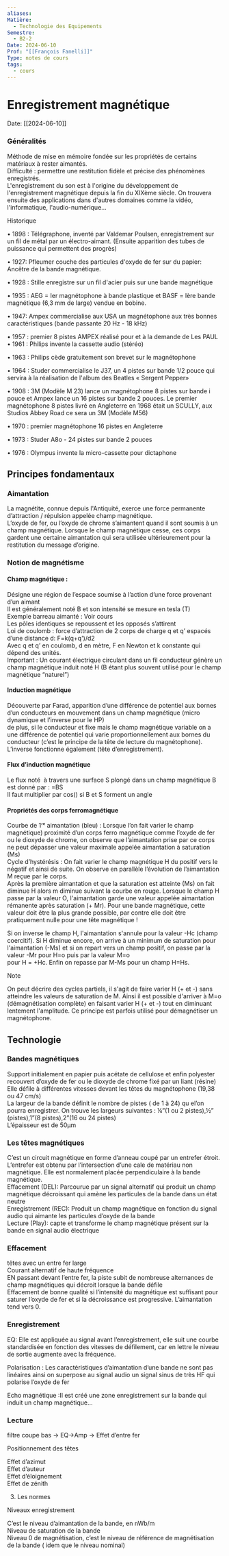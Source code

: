 ```yaml
---
aliases: 
Matière:
  - Technologie des Equipements
Semestre:
  - B2-2
Date: 2024-06-10
Prof: "[[François Fanelli]]"
Type: notes de cours
tags:
  - cours
---
```

# Enregistrement magnétique  
Date: [[2024-06-10]] 
  
### Généralités  
  
Méthode de mise en mémoire fondée sur les propriétés de certains matériaux à rester aimantés.  
Difficulté : permettre une restitution fidèle et précise des phénomènes enregistrés.  
L'enregistrement du son est à l'origine du développement de l'enregistrement magnétique depuis la fin du XIXème siècle. On trouvera ensuite des applications dans d'autres domaines comme la vidéo, l'informatique, l'audio-numérique…  
  
Historique  
  
• 1898 : Télégraphone, inventé par Valdemar Poulsen, enregistrement sur un fil de métal par un électro-aimant. (Ensuite apparition des tubes de puissance qui permettent des progrès)  
  
• 1927: Pfleumer couche des particules d'oxyde de fer sur du papier: Ancêtre de la bande magnétique.  
  
• 1928 : Stille enregistre sur un fil d'acier puis sur une bande magnétique  
  
• 1935 : AEG = Ier magnétophone à bande plastique et BASF = lère bande magnétique (6,3 mm de large) vendue en bobine.  
  
• 1947: Ampex commercialise aux USA un magnétophone aux très bonnes caractéristiques (bande passante 20 Hz - 18 kHz)  
  
• 1957 : premier 8 pistes AMPEX réalisé pour et à la demande de Les PAUL  
• 1961 : Philips invente la cassette audio (stéréo)  
  
• 1963 : Philips cède gratuitement son brevet sur le magnétophone  
  
• 1964 : Studer commercialise le J37, un 4 pistes sur bande 1/2 pouce qui servira à la réalisation de l'album des Beatles « Sergent Pepper»  
  
• 1908 : 3M (Modèle M 23) lance un magnétophone 8 pistes sur bande i pouce et Ampex lance un 16 pistes sur bande 2 pouces. Le premier magnétophone 8 pistes livré en Angleterre en 1968 était un SCULLY, aux Studios Abbey Road ce sera un 3M (Modèle M56)  
  
• 1970 : premier magnétophone 16 pistes en Angleterre  
  
• 1973 : Studer A8o - 24 pistes sur bande 2 pouces  
  
• 1976 : Olympus invente la micro-cassette pour dictaphone  
  
  
  
## Principes fondamentaux  
  
### Aimantation  
  
La magnétite, connue depuis l'Antiquité, exerce une force permanente d’attraction / répulsion appelée champ magnétique.  
L’oxyde de fer, ou l’oxyde de chrome s’aimantent quand il sont soumis à un champ magnétique. Lorsque le champ magnétique cesse, ces corps gardent une certaine aimantation qui sera utilisée ultérieurement pour la restitution du message d’origine.  
  
### Notion de magnétisme  
  
#### Champ magnétique :  
  
Désigne une région de l’espace soumise à l’action d’une force provenant d’un aimant  
Il est généralement noté B et son intensité se mesure en tesla (T)  
Exemple barreau aimanté : Voir cours  
Les pôles identiques se repoussent et les opposés s’attirent  
Loi de coulomb : force d’attraction de 2 corps de charge q et q’ espacés d’une distance d: F=k(q+q')/d2  
Avec q et q’ en coulomb, d en mètre, F en Newton et k constante qui dépend des unités.  
Important : Un courant électrique circulant dans un fil conducteur génère un champ magnétique induit noté H (B étant plus souvent utilisé pour le champ magnétique “naturel”)  
  
#### Induction magnétique  
  
Découverte par Farad, apparition d’une différence de potentiel aux bornes d’un conducteurs en mouvement dans un champ magnétique (micro dynamique et l’inverse pour le HP)  
de plus, si le conducteur et fixe mais le champ magnétique variable on a une différence de potentiel qui varie proportionnellement aux bornes du conducteur (c’est le principe de la tête de lecture du magnétophone). L’inverse fonctionne également (tête d’enregistrement).  
  
#### Flux d’induction magnétique  
  
Le flux noté  à travers une surface S plongé dans un champ magnétique B est donné par : =BS  
Il faut multiplier par cos() si B et S forment un angle  
  
#### Propriétés des corps ferromagnétique  
  
Courbe de 1ʳᵉ aimantation (bleu) : Lorsque l’on fait varier le champ magnétique) proximité d’un corps ferro magnétique comme l’oxyde de fer ou le dioxyde de chrome, on observe que l’aimantation prise par ce corps ne peut dépasser une valeur maximale appelée aimantation à saturation (Ms)  
Cycle d’hystérésis : On fait varier le champ magnétique H du positif vers le négatif et ainsi de suite. On observe en parallèle l’évolution de l’aimantation M reçue par le corps.  
Après la première aimantation et que la saturation est atteinte (Ms) on fait diminue H alors m diminue suivant la courbe en rouge. Lorsque le champ H passe par la valeur O, l'aimantation garde une valeur appelée aimantation rémanente après saturation (+ Mr). Pour une bande magnétique, cette valeur doit être la plus grande possible, par contre elle doit être pratiquement nulle pour une tête magnétique !  
  
Si on inverse le champ H, l'aimantation s'annule pour la valeur -Hc (champ coercitif). Si H diminue encore, on arrive à un minimum de saturation pour l'aimantation (-Ms) et si on repart vers un champ positif, on passe par la valeur -Mr pour H=o puis par la valeur M=o  
pour H = +Hc. Enfin on repasse par M-Ms pour un champ H=Hs.  

>[!note]
> On peut décrire des cycles partiels, il s'agit de faire varier H (+ et -) sans atteindre les valeurs de saturation de M. Ainsi il est possible d'arriver à M=o (démagnétisation complète) en faisant varier H (+ et -) tout en diminuant lentement l'amplitude. Ce principe est parfois utilisé pour démagnétiser un magnétophone.  
  
## Technologie  
  
### Bandes magnétiques  
  
Support initialement en papier puis acétate de cellulose et enfin polyester recouvert d’oxyde de fer ou le dioxyde de chrome fixé par un liant (résine)  
Elle défile à différentes vitesses devant les têtes du magnétophone (19,38 ou 47 cm/s)  
La largeur de la bande définit le nombre de pistes ( de 1 à 24) qu el’on pourra enregistrer. On trouve les largeurs suivantes : ¼”(1 ou 2 pistes),½” (pistes),1”(8 pistes),2”(16 ou 24 pistes)  
L’épaisseur est de 50µm  
  
### Les têtes magnétiques  
  
C’est un circuit magnétique en forme d’anneau coupé par un entrefer étroit. L’entrefer est obtenu par l’intersection d’une cale de matériau non magnétique. Elle est normalement placée perpendiculaire à la bande magnétique.  
Effacement (DEL): Parcourue par un signal alternatif qui produit un champ magnétique décroissant qui amène les particules de la bande dans un état neutre  
Enregistrement (REC): Produit un champ magnétique en fonction du signal audio qui aimante les particules d’oxyde de la bande  
Lecture (Play): capte et transforme le champ magnétique présent sur la bande en signal audio électrique  
  
### Effacement  
  
têtes avec un entre fer large  
Courant alternatif de haute fréquence  
EN passant devant l’entre fer, la piste subit de nombreuse alternances de champ magnétiques qui décroit lorsque la bande défile  
Effacement de bonne qualité si l’intensité du magnétique est suffisant pour saturer l’oxyde de fer et si la décroissance est progressive. L’aimantation tend vers 0.  
  
### Enregistrement  
  
EQ: Elle est appliquée au signal avant l’enregistrement, elle suit une courbe standardisée en fonction des vitesses de défilement, car en lettre le niveau de sortie augmente avec la fréquence.  
  
Polarisation : Les caractéristiques d’aimantation d’une bande ne sont pas linéaires ainsi on superpose au signal audio un signal sinus de très HF qui polarise l’oxyde de fer  
  
Echo magnétique :Il est créé une zone enregistrement sur la bande qui induit un champ magnétique…   
  
  
### Lecture  
  
filtre coupe bas -> EQ->Amp -> Effet d’entre fer  
  
  
Positionnement des têtes  
  
Effet d’azimut  
Effet d’auteur  
Effet d’éloignement  
Effet de zénith  
  
  
  
  
  
3) Les normes  
  
Niveaux enregistrement  
  
C’est le niveau d’aimantation de la bande, en nWb/m  
Niveau de saturation de la bande  
Niveau 0 de magnétisation, c’est le niveau de référence de magnétisation de la bande ( idem que le niveau nominal)